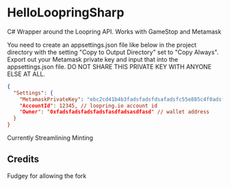 # HelloLoopringSharp
C# Wrapper around the Loopring API. Works with GameStop and Metamask 

You need to create an appsettings.json file like below in the project directory with the setting "Copy to Output Directory" set to "Copy Always". Export out your Metamask private key and input that into the appsettings.json file. DO NOT SHARE THIS PRIVATE KEY WITH ANYONE ELSE AT ALL.
```json
{
  "Settings": {
    "MetamaskPrivateKey": "ebc2cd41b4b3fadsfadsfdsafadsfc55e885c4f0adsfasd", //Private key from GameStop or MetaMask. DO NOT SHARE THIS PRIVATE KEY WITH ANYONE ELSE AT ALL."
    "AccountId": 12345, // loopring.io account id
    "Owner": "0xfadsfadsfadsfadsfasdfadsasdfasd" // wallet address
  }
}

```

Currently Streamlining Minting

## Credits
Fudgey for allowing the fork
